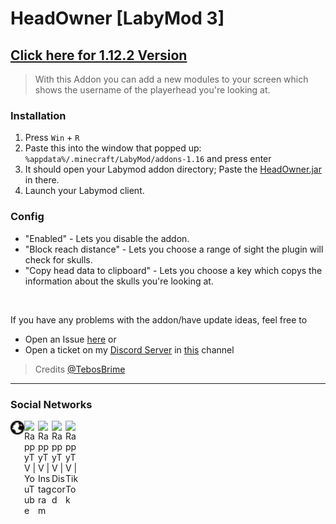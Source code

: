 # **HeadOwner [LabyMod 3]**
## [Click here for 1.12.2 Version](https://github.com/RappyLabyAddons/HeadOwner)
> With this Addon you can add a new modules to your screen which shows the username of the playerhead you're looking at.

### Installation
1. Press `Win` + `R`
2. Paste this into the window that popped up: `%appdata%/.minecraft/LabyMod/addons-1.16` and press enter
3. It should open your Labymod addon directory; Paste the [HeadOwner.jar](https://github.com/RappyLabyAddons/HeadOwner-1.16.5/releases/download/1.0.0/HeadOwner.jar) in there.
4. Launch your Labymod client.

### Config
- "Enabled" - Lets you disable the addon.
- "Block reach distance" - Lets you choose a range of sight the plugin will check for skulls.
- "Copy head data to clipboard" - Lets you choose a key which copys the information about the skulls you're looking at.
<br>

If you have any problems with the addon/have update ideas, feel free to
- Open an Issue [here](https://github.com/RappyLabyAddons/HeadOwner-1.16.5/issues/new/choose)
  or
- Open a ticket on my [Discord Server](https://rappytv.com/server) in [this](https://discord.com/channels/815912035124248587/840285653946204181) channel

> Credits [@TebosBrime](https://github.com/TebosBrime)
---

### Social Networks

[<img align="left" alt="RappyTV | Website" width="22px" src="https://raw.githubusercontent.com/iconic/open-iconic/master/svg/globe.svg" />][website]
[<img align="left" alt="RappyTV | YouTube" width="22px" src="https://cdn.jsdelivr.net/npm/simple-icons@v3/icons/youtube.svg" />][youtube]
[<img align="left" alt="RappyTV | Instagram" width="22px" src="https://cdn.jsdelivr.net/npm/simple-icons@v3/icons/instagram.svg" />][instagram]
[<img align="left" alt="RappyTV | Discord" width="22px" src="https://cdn.jsdelivr.net/npm/simple-icons@v3/icons/discord.svg" />][dcServer]
[<img align="left" alt="RappyTV | TikTok" width="22px" src="https://cdn.jsdelivr.net/npm/simple-icons@v3/icons/tiktok.svg" />][tiktok]

[website]: https://rappytv.com/
[youtube]: https://youtube.com/c/RappyTVTutorials
[instagram]: https://instagram.com/rappyytv
[dcbotplaylist]: https://youtube.com/playlist?list=PL-NddfqjbJVZ2-CGquW0I42J9IGUkXq12
[dcServer]: https://rappytv.com/server
[dcBot]: https://rappytv.com/bot
[tiktok]: https://tiktok.com/@rappytv
